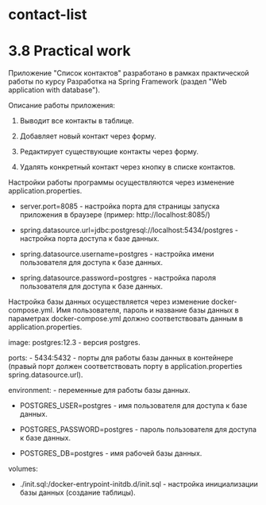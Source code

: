 # contact-list
# 3.8 Practical work

Приложение "Список контактов" разработано в рамках практической работы по курсу Разработка на Spring Framework (раздел "Web application with database").

Описание работы приложения:

1. Выводит все контакты в таблице.

2. Добавляет новый контакт через форму.

3. Редактирует существующие контакты через форму.

4. Удалять конкретный контакт через кнопку в списке контактов.


Настройки работы программы осуществляются через изменение application.properties.

- server.port=8085 - настройка порта для страницы запуска приложения в браузере (пример: http://localhost:8085/)

- spring.datasource.url=jdbc:postgresql://localhost:5434/postgres - настройка порта доступа к базе данных.

- spring.datasource.username=postgres - настройка имени пользователя для доступа к базе данных.

- spring.datasource.password=postgres - настройка пароля пользователя для доступа к базе данных.

Настройка базы данных осуществляется через изменение docker-compose.yml.
Имя пользователя, пароль и название базы данных в параметрах docker-compose.yml должно соответствовать данным в application.properties.

image: postgres:12.3 - версия postgres.

ports:
      - 5434:5432 - порты для работы базы данных в контейнере (правый порт должен соответствовать порту в
application.properties spring.datasource.url).

environment: - переменные для работы базы данных.

- POSTGRES_USER=postgres - имя пользователя для доступа к базе данных.

- POSTGRES_PASSWORD=postgres - пароль пользователя для доступа к базе данных.

- POSTGRES_DB=postgres - имя рабочей базы данных.

volumes:
- ./init.sql:/docker-entrypoint-initdb.d/init.sql - настройка инициализации базы данных (создание таблицы).